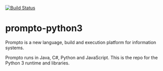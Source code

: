 [![Build Status](https://travis-ci.org/prompto/prompto-python3.svg?branch=master)](https://travis-ci.org/prompto/prompto-python3)

# prompto-python3

Prompto is a new language, build and execution platform for information systems.

Prompto runs in Java, C#, Python and JavaScript.
This is the repo for the Python 3 runtime and libraries. 
